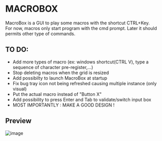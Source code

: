 # MACROBOX
MacroBox is a GUI to play some macros with the shortcut CTRL+Key.<br>
For now, macros only start program with the cmd prompt. Later it should permits other type of commands.<br>
## TO DO:
<ul>
  <li>Add more types of macro (ex: windows shortcut(CTRL V), type a sequence of character pre-register,...)</li>
  <li>Stop deleting macros when the grid is resized</li>
  <li>Add possibilty to launch MacroBox at startup</li>
  <li>Fix bug tray icon not being refreshed causing multiple instance (only visual)</li>
  <li>Put the actual macro instead of "Button X"</li>
  <li>Add possibility to press Enter and Tab to validate/switch input box</li>
  <li>MOST IMPORTANTLY : MAKE A GOOD DESIGN !</li>
</ul>

## Preview 
![image](https://github.com/NicolasDortu/MacroBox/assets/126513916/33119ebe-355c-42f1-b85a-89d69a0f867d)
